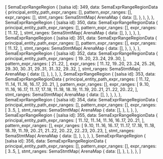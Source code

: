 [
    SemaExprRangeRegion {
        [salsa id]: 349,
        data: SemaExprRangeRegionData {
            principal_entity_path_expr_ranges: [],
            pattern_expr_ranges: [],
            expr_ranges: [],
            stmt_ranges: SemaStmtMap(
                ArenaMap {
                    data: [],
                },
            ),
        },
    },
    SemaExprRangeRegion {
        [salsa id]: 350,
        data: SemaExprRangeRegionData {
            principal_entity_path_expr_ranges: [],
            pattern_expr_ranges: [],
            expr_ranges: [
                11..12,
            ],
            stmt_ranges: SemaStmtMap(
                ArenaMap {
                    data: [],
                },
            ),
        },
    },
    SemaExprRangeRegion {
        [salsa id]: 351,
        data: SemaExprRangeRegionData {
            principal_entity_path_expr_ranges: [],
            pattern_expr_ranges: [],
            expr_ranges: [
                11..12,
            ],
            stmt_ranges: SemaStmtMap(
                ArenaMap {
                    data: [],
                },
            ),
        },
    },
    SemaExprRangeRegion {
        [salsa id]: 352,
        data: SemaExprRangeRegionData {
            principal_entity_path_expr_ranges: [
                19..20,
                23..24,
                29..30,
            ],
            pattern_expr_ranges: [
                21..22,
            ],
            expr_ranges: [
                11..12,
                19..20,
                23..24,
                25..26,
                29..30,
                30..31,
                29..31,
                31..32,
                29..32,
            ],
            stmt_ranges: SemaStmtMap(
                ArenaMap {
                    data: [],
                },
            ),
        },
    },
    SemaExprRangeRegion {
        [salsa id]: 353,
        data: SemaExprRangeRegionData {
            principal_entity_path_expr_ranges: [
                11..12,
                11..14,
                11..16,
                16..17,
                20..21,
            ],
            pattern_expr_ranges: [],
            expr_ranges: [
                9..10,
                11..16,
                16..17,
                11..17,
                17..18,
                11..18,
                18..19,
                11..19,
                20..21,
                21..22,
                20..22,
            ],
            stmt_ranges: SemaStmtMap(
                ArenaMap {
                    data: [],
                },
            ),
        },
    },
    SemaExprRangeRegion {
        [salsa id]: 354,
        data: SemaExprRangeRegionData {
            principal_entity_path_expr_ranges: [],
            pattern_expr_ranges: [],
            expr_ranges: [
                3..5,
            ],
            stmt_ranges: SemaStmtMap(
                ArenaMap {
                    data: [],
                },
            ),
        },
    },
    SemaExprRangeRegion {
        [salsa id]: 355,
        data: SemaExprRangeRegionData {
            principal_entity_path_expr_ranges: [
                11..12,
                11..14,
                11..16,
                16..17,
                20..21,
            ],
            pattern_expr_ranges: [],
            expr_ranges: [
                9..10,
                11..16,
                16..17,
                11..17,
                17..18,
                11..18,
                18..19,
                11..19,
                20..21,
                21..22,
                20..22,
                22..23,
                20..23,
            ],
            stmt_ranges: SemaStmtMap(
                ArenaMap {
                    data: [],
                },
            ),
        },
    },
    SemaExprRangeRegion {
        [salsa id]: 356,
        data: SemaExprRangeRegionData {
            principal_entity_path_expr_ranges: [],
            pattern_expr_ranges: [],
            expr_ranges: [
                3..5,
            ],
            stmt_ranges: SemaStmtMap(
                ArenaMap {
                    data: [],
                },
            ),
        },
    },
]